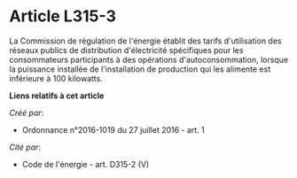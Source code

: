 # Article L315-3

La Commission de régulation de l'énergie établit des tarifs d'utilisation des réseaux publics de distribution d'électricité
spécifiques pour les consommateurs participants à des opérations d'autoconsommation, lorsque la puissance installée de
l'installation de production qui les alimente est inférieure à 100 kilowatts.

**Liens relatifs à cet article**

_Créé par_:

  - Ordonnance n°2016-1019 du 27 juillet 2016 - art. 1

_Cité par_:

  - Code de l'énergie - art. D315-2 (V)

